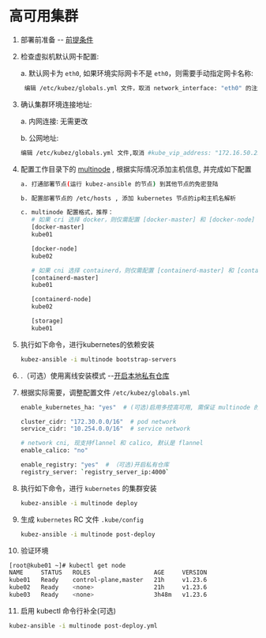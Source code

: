 # 高可用集群

1. 部署前准备 -- [前提条件](prerequisites.md)

2. 检查虚拟机默认网卡配置:

   a. 默认网卡为 `eth0`, 如果环境实际网卡不是 `eth0`，则需要手动指定网卡名称:
   ``` bash
    编辑 /etc/kubez/globals.yml 文件，取消 network_interface: "eth0" 的注解，并修改为实际网卡名称
   ```

3. 确认集群环境连接地址:

   a. 内网连接: 无需更改

   b. 公网地址:
   ``` bash
   编辑 /etc/kubez/globals.yml 文件,取消 #kube_vip_address: "172.16.50.250" 的注解,并修改为实际公网地址 云平台环境需要放通公网ip到后面节点的6443端口
   ```
   
4. 配置工作目录下的 [multinode](https://github.com/caoyingjunz/kubez-ansible/blob/master/ansible/inventory/multinode) ,
   根据实际情况添加主机信息, 并完成如下配置

    ``` bash
    a. 打通部署节点(运行 kubez-ansible 的节点) 到其他节点的免密登陆

    b. 配置部署节点的 /etc/hosts , 添加 kubernetes 节点的ip和主机名解析

    c. multinode 配置格式，推荐：
       # 如果 cri 选择 docker，则仅需配置 [docker-master] 和 [docker-node]
       [docker-master]
       kube01

       [docker-node]
       kube02

       # 如果 cni 选择 containerd，则仅需配置 [containerd-master] 和 [containerd-node]
       [containerd-master]
       kube01

       [containerd-node]
       kube02

       [storage]
       kube01
    ```

5. 执行如下命令，进行kubernetes的依赖安装

    ``` bash
    kubez-ansible -i multinode bootstrap-servers
    ```

6. .（可选）使用离线安装模式 --[开启本地私有仓库](setup-registry.md)

7. 根据实际需要，调整配置文件 `/etc/kubez/globals.yml`

    ```bash
    enable_kubernetes_ha: "yes"  # (可选)启用多控高可用, 需保证 multinode 的 control 组为奇数

    cluster_cidr: "172.30.0.0/16"  # pod network
    service_cidr: "10.254.0.0/16"  # service network

    # network cni, 现支持flannel 和 calico, 默认是 flannel
    enable_calico: "no"

    enable_registry: "yes"  # （可选)开启私有仓库
    registry_server: `registry_server_ip:4000`
    ```

8. 执行如下命令，进行 `kubernetes` 的集群安装

    ``` bash
    kubez-ansible -i multinode deploy
    ```

9. 生成 `kubernetes` RC 文件 `.kube/config`
   ``` bash
   kubez-ansible -i multinode post-deploy
   ```

10. 验证环境
   ```bash
   [root@kube01 ~]# kubectl get node
   NAME     STATUS   ROLES                  AGE     VERSION
   kube01   Ready    control-plane,master   21h     v1.23.6
   kube02   Ready    <none>                 21h     v1.23.6
   kube03   Ready    <none>                 3h48m   v1.23.6
   ```
11. 启用 kubectl 命令行补全(可选)
   ```bash
   kubez-ansible -i multinode post-deploy.yml
   ```
